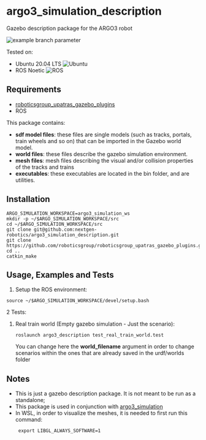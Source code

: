 # argo3_simulation_description
Gazebo description package for the ARGO3 robot

![example branch parameter](https://github.com/nextgen-robotics/argo3_description/actions/workflows/ros_ci.yml/badge.svg?branch=main)

Tested on:
* Ubuntu 20.04 LTS ![Ubuntu](https://img.shields.io/badge/Ubuntu-E95420?style=for-the-badge&logo=ubuntu&logoColor=white)
* ROS Noetic ![ROS](https://img.shields.io/badge/ros-%230A0FF9.svg?style=for-the-badge&logo=ros&logoColor=white)

## Requirements
* [roboticsgroup_upatras_gazebo_plugins](https://github.com/roboticsgroup/roboticsgroup_upatras_gazebo_plugins)
* ROS


This package contains:
* <b>sdf model files</b>: these files are single models (such as tracks, portals, train wheels and so on) that can be imported in the Gazebo world model.
* <b>world files</b>: these files describe the gazebo simulation environment.
* <b>mesh files</b>: mesh files describing the visual and/or collision properties of the tracks and trains
* <b>executables</b>: these executables are located in the bin folder, and are utilities.


## Installation
```
ARGO_SIMULATION_WORKSPACE=argo3_simulation_ws
mkdir -p ~/$ARGO_SIMULATION_WORKSPACE/src
cd ~/$ARGO_SIMULATION_WORKSPACE/src
git clone git@github.com:nextgen-robotics/argo3_simulation_description.git
git clone https://github.com/roboticsgroup/roboticsgroup_upatras_gazebo_plugins.git
cd ..
catkin_make
```

## Usage, Examples and Tests

1. Setup the ROS environment:
```
source ~/$ARGO_SIMULATION_WORKSPACE/devel/setup.bash
```

2 Tests:
   1. Real train world (Empty gazebo simulation - Just the scenario):
      ```
      roslaunch argo3_description test_real_train_world.test
      ```
      You can change here the __world_filename__ argument in order to change scenarios within the ones that are already saved in the urdf/worlds folder

## Notes
* This is just a gazebo description package. It is not meant to be run as a standalone;
* This package is used in conjunction with [argo3_simulation](https://github.com/nextgen-robotics/argo3_simulation)
* In WSL, in order to visualize the meshes, it is needed to first run this command:
  ```
   export LIBGL_ALWAYS_SOFTWARE=1
  ```
